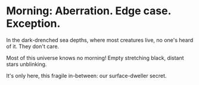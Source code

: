Morning: Aberration. Edge case. Exception.
==========================================

In the dark-drenched sea depths, where most creatures live,
no one's heard of it. They don't care.

Most of this universe knows no morning!
Empty stretching black, distant stars unblinking.

It's only here, this fragile in-between:
our surface-dweller secret.
